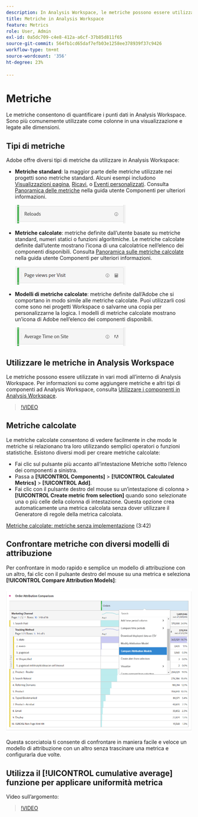 ```yaml
---
description: In Analysis Workspace, le metriche possono essere utilizzate in due modi.
title: Metriche in Analysis Workspace
feature: Metrics
role: User, Admin
exl-id: 0a5dc709-c4e8-412a-a6cf-37b85d811f65
source-git-commit: 564fb1cd65daf7efb03e1258ee378939f37c9426
workflow-type: tm+mt
source-wordcount: '356'
ht-degree: 23%

---
```


# Metriche

Le metriche consentono di quantificare i punti dati in Analysis Workspace. Sono più comunemente utilizzate come colonne in una visualizzazione e legate alle dimensioni.

## Tipi di metriche

Adobe offre diversi tipi di metriche da utilizzare in Analysis Workspace:

* **Metriche standard**: la maggior parte delle metriche utilizzate nei progetti sono metriche standard. Alcuni esempi includono [Visualizzazioni pagina](/help/components/metrics/page-views.md), [Ricavi](/help/components/metrics/revenue.md), o [Eventi personalizzati](/help/components/metrics/custom-events.md). Consulta [Panoramica delle metriche](/help/components/metrics/overview.md) nella guida utente Componenti per ulteriori informazioni.

  ![Metrica standard](assets/standard-metric.png)

* **Metriche calcolate**: metriche definite dall’utente basate su metriche standard, numeri statici o funzioni algoritmiche. Le metriche calcolate definite dall’utente mostrano l’icona di una calcolatrice nell’elenco dei componenti disponibili. Consulta [Panoramica sulle metriche calcolate](/help/components/c-calcmetrics/cm-overview.md) nella guida utente Componenti per ulteriori informazioni.

  ![Metrica calcolata](assets/calculated-metric.png)

* **Modelli di metriche calcolate**: metriche definite dall’Adobe che si comportano in modo simile alle metriche calcolate. Puoi utilizzarli così come sono nei progetti Workspace o salvarne una copia per personalizzarne la logica. I modelli di metriche calcolate mostrano un’icona di Adobe nell’elenco dei componenti disponibili.

  ![Modello di metrica calcolata](assets/calculated-metric-template.png)

## Utilizzare le metriche in Analysis Workspace

Le metriche possono essere utilizzate in vari modi all’interno di Analysis Workspace. Per informazioni su come aggiungere metriche e altri tipi di componenti ad Analysis Workspace, consulta [Utilizzare i componenti in Analysis Workspace](/help/analyze/analysis-workspace/components/use-components-in-workspace.md).

>[!VIDEO](https://video.tv.adobe.com/v/40817/?quality=12)

## Metriche calcolate

Le metriche calcolate consentono di vedere facilmente in che modo le metriche si relazionano tra loro utilizzando semplici operatori o funzioni statistiche. Esistono diversi modi per creare metriche calcolate:

* Fai clic sul pulsante più accanto all’intestazione Metriche sotto l’elenco dei componenti a sinistra.
* Passa a **[!UICONTROL Components]** > **[!UICONTROL Calculated Metrics]** > **[!UICONTROL Add]**.
* Fai clic con il pulsante destro del mouse su un’intestazione di colonna > **[!UICONTROL Create metric from selection]** quando sono selezionate una o più celle della colonna di intestazione. Questa opzione crea automaticamente una metrica calcolata senza dover utilizzare il Generatore di regole della metrica calcolata.

[Metriche calcolate: metriche senza implementazione](https://experienceleague.adobe.com/docs/analytics-learn/tutorials/components/calculated-metrics/calculated-metrics-implementationless-metrics.html?lang=it) (3:42)

## Confrontare metriche con diversi modelli di attribuzione

Per confrontare in modo rapido e semplice un modello di attribuzione con un altro, fai clic con il pulsante destro del mouse su una metrica e seleziona **[!UICONTROL Compare Attribution Models]**:

![Confrontare attribuzione](assets/compare-attribution.png)

Questa scorciatoia ti consente di confrontare in maniera facile e veloce un modello di attribuzione con un altro senza trascinare una metrica e configurarla due volte.

## Utilizza il [!UICONTROL cumulative average] funzione per applicare uniformità metrica

Video sull’argomento:

>[!VIDEO](https://video.tv.adobe.com/v/27068/?quality=12)
